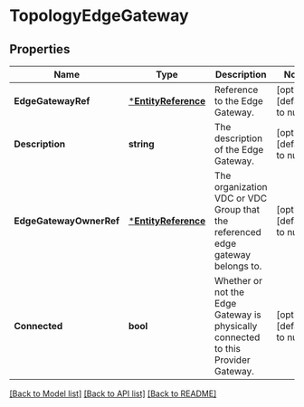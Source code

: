 # TopologyEdgeGateway

## Properties
Name | Type | Description | Notes
------------ | ------------- | ------------- | -------------
**EdgeGatewayRef** | [***EntityReference**](EntityReference.md) | Reference to the Edge Gateway. | [optional] [default to null]
**Description** | **string** | The description of the Edge Gateway. | [optional] [default to null]
**EdgeGatewayOwnerRef** | [***EntityReference**](EntityReference.md) | The organization VDC or VDC Group that the referenced edge gateway belongs to. | [optional] [default to null]
**Connected** | **bool** | Whether or not the Edge Gateway is physically connected to this Provider Gateway. | [optional] [default to null]

[[Back to Model list]](../README.md#documentation-for-models) [[Back to API list]](../README.md#documentation-for-api-endpoints) [[Back to README]](../README.md)


